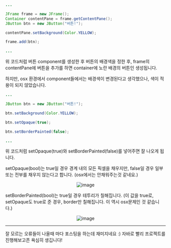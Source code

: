 ~~~java
...

JFrame frame = new JFrame();
Container contentPane = frame.getContentPane();
JButton btn = new JButton("버튼!");

contentPane.setBackground(Color.YELLOW);

frame.add(btn);

...
~~~

위 코드처럼 버튼 component를 생성한 후 버튼의 배경색을 정한 후,
frame의 contentPane에 버튼을 추가를 하면 container에 노란 배경의 버튼인 생성됩니다.  

하지만, osx 환경에서 component들에서는 배경색이 변경된다고 생각했으나, 색이 적용이 되지 않았습니다.

~~~java
...

JButton btn = new JButton("버튼!");

btn.setBackground(Color.YELLOW);

btn.setOpaque(true);

btn.setBorderPainted(false);

...
~~~

위 코드처럼 setOpaque(true)와 setBorderPainted(false)를 넣어주면 잘 나오게 됩니다.  

setOpaque(bool)는 true일 경우 경계 내의 모든 픽셀을 채우지만, false일 경우 일부 또는 전부를 채우지 않는다고 합니다. (osx에서는 안채워주는것 같네요.)

<figure style="text-align: center;">
    <img src="https://jicjjang.github.io/blog/static/image/java/foundation/setOpaque.png" alt="image" />
</figure>

setBorderPainted(bool)는 true일 경우 테투리가 칠해집니다. (이 값을 true로, setOpaque도 true로 준 경우, border만 칠해집니다. 이 역시 osx문제인 것 같습니다.)

<figure style="text-align: center;">
    <img src="https://jicjjang.github.io/blog/static/image/java/foundation/setBorderPainted.png" alt="image" />
</figure>

---

잘 모르는 오류들이 나올때 마다 포스팅을 하는데 재미지네요 :) 자바로 빨리 프로젝트를 진행해보고픈 욕심히 생깁니다!
